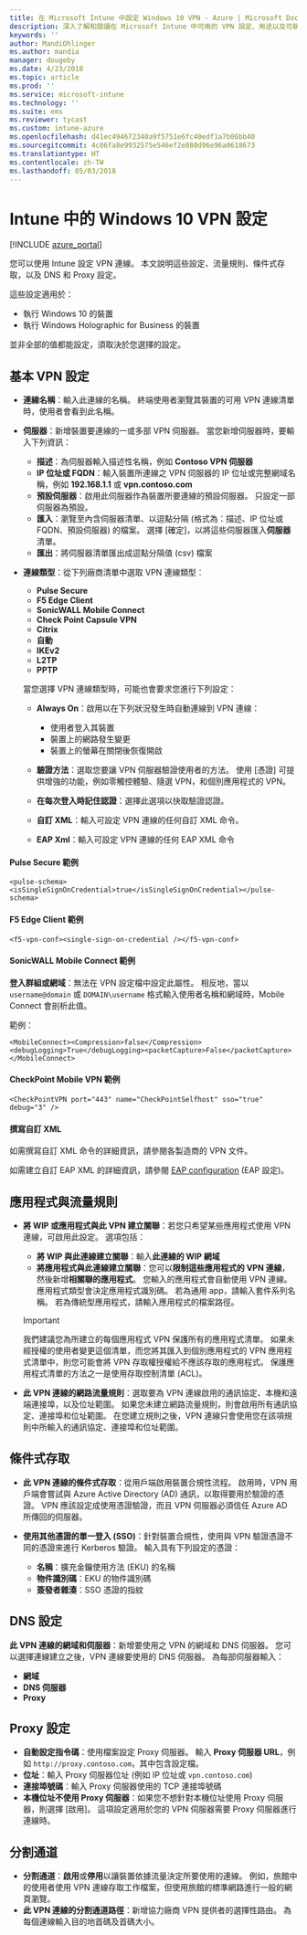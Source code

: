 ```yaml
---
title: 在 Microsoft Intune 中設定 Windows 10 VPN - Azure | Microsoft Docs
description: 深入了解和閱讀在 Microsoft Intune 中可用的 VPN 設定、用途以及可執行的動作，包括流量規則、條件式存取，以及適用於 Windows 10 裝置與 Windows Holographic for Business 裝置的 DNS 和 Proxy 設定。
keywords: ''
author: MandiOhlinger
ms.author: mandia
manager: dougeby
ms.date: 4/23/2018
ms.topic: article
ms.prod: ''
ms.service: microsoft-intune
ms.technology: ''
ms.suite: ems
ms.reviewer: tycast
ms.custom: intune-azure
ms.openlocfilehash: d41ec494672340a9f5751e6fc40edf1a7b06bb40
ms.sourcegitcommit: 4c06fa8e9932575e546ef2e880d96e96a0618673
ms.translationtype: HT
ms.contentlocale: zh-TW
ms.lasthandoff: 05/03/2018
---
```

# <a name="windows-10-vpn-settings-in-intune"></a>Intune 中的 Windows 10 VPN 設定

[!INCLUDE [azure_portal](./includes/azure_portal.md)]

您可以使用 Intune 設定 VPN 連線。 本文說明這些設定、流量規則、條件式存取，以及 DNS 和 Proxy 設定。

這些設定適用於：

- 執行 Windows 10 的裝置
- 執行 Windows Holographic for Business 的裝置

並非全部的值都能設定，須取決於您選擇的設定。

## <a name="base-vpn-settings"></a>基本 VPN 設定

- **連線名稱**：輸入此連線的名稱。 終端使用者瀏覽其裝置的可用 VPN 連線清單時，使用者會看到此名稱。
- **伺服器**：新增裝置要連線的一或多部 VPN 伺服器。 當您新增伺服器時，要輸入下列資訊：
  - **描述**：為伺服器輸入描述性名稱，例如 **Contoso VPN 伺服器**
  - **IP 位址或 FQDN**：輸入裝置所連線之 VPN 伺服器的 IP 位址或完整網域名稱，例如 **192.168.1.1** 或 **vpn.contoso.com**
  - **預設伺服器**：啟用此伺服器作為裝置所要連線的預設伺服器。 只設定一部伺服器為預設。
  - **匯入**：瀏覽至內含伺服器清單、以逗點分隔 (格式為：描述、IP 位址或 FQDN、預設伺服器) 的檔案。 選擇 [確定]，以將這些伺服器匯入**伺服器**清單。
  - **匯出**：將伺服器清單匯出成逗點分隔值 (csv) 檔案

- **連線類型**：從下列廠商清單中選取 VPN 連線類型︰

  - **Pulse Secure**
  - **F5 Edge Client**
  - **SonicWALL Mobile Connect**
  - **Check Point Capsule VPN**
  - **Citrix**
  - **自動**
  - **IKEv2**
  - **L2TP**
  - **PPTP**

  當您選擇 VPN 連線類型時，可能也會要求您進行下列設定：  
    - **Always On**：啟用以在下列狀況發生時自動連線到 VPN 連線： 
      - 使用者登入其裝置
      - 裝置上的網路發生變更
      - 裝置上的螢幕在關閉後恢復開啟 

    - **驗證方法**：選取您要讓 VPN 伺服器驗證使用者的方法。 使用 [憑證] 可提供增強的功能，例如零觸控體驗、隨選 VPN，和個別應用程式的 VPN。
    - **在每次登入時記住認證**：選擇此選項以快取驗證認證。
    - **自訂 XML**：輸入可設定 VPN 連線的任何自訂 XML 命令。
    - **EAP Xml**：輸入可設定 VPN 連線的任何 EAP XML 命令

#### <a name="pulse-secure-example"></a>Pulse Secure 範例

```
<pulse-schema><isSingleSignOnCredential>true</isSingleSignOnCredential></pulse-schema>
```

#### <a name="f5-edge-client-example"></a>F5 Edge Client 範例

```
<f5-vpn-conf><single-sign-on-credential /></f5-vpn-conf>
```

#### <a name="sonicwall-mobile-connect-example"></a>SonicWALL Mobile Connect 範例
**登入群組或網域**：無法在 VPN 設定檔中設定此屬性。 相反地，當以 `username@domain` 或 `DOMAIN\username` 格式輸入使用者名稱和網域時，Mobile Connect 會剖析此值。

範例：

```
<MobileConnect><Compression>false</Compression><debugLogging>True</debugLogging><packetCapture>False</packetCapture></MobileConnect>
```

#### <a name="checkpoint-mobile-vpn-example"></a>CheckPoint Mobile VPN 範例

```
<CheckPointVPN port="443" name="CheckPointSelfhost" sso="true" debug="3" />
```

#### <a name="writing-custom-xml"></a>撰寫自訂 XML
如需撰寫自訂 XML 命令的詳細資訊，請參閱各製造商的 VPN 文件。

如需建立自訂 EAP XML 的詳細資訊，請參閱 [EAP configuration](https://docs.microsoft.com/windows/client-management/mdm/eap-configuration) (EAP 設定)。

## <a name="apps-and-traffic-rules"></a>應用程式與流量規則

- **將 WIP 或應用程式與此 VPN 建立關聯**：若您只希望某些應用程式使用 VPN 連線，可啟用此設定。 選項包括：

  - **將 WIP 與此連線建立關聯**：輸入**此連線的 WIP 網域**
  - **將應用程式與此連線建立關聯**：您可以**限制這些應用程式的 VPN 連線**，然後新增**相關聯的應用程式**。 您輸入的應用程式會自動使用 VPN 連線。 應用程式類型會決定應用程式識別碼。 若為通用 app，請輸入套件系列名稱。 若為傳統型應用程式，請輸入應用程式的檔案路徑。
  >[!IMPORTANT]
  >我們建議您為所建立的每個應用程式 VPN 保護所有的應用程式清單。 如果未經授權的使用者變更這個清單，而您將其匯入到個別應用程式的 VPN 應用程式清單中，則您可能會將 VPN 存取權授權給不應該存取的應用程式。 保護應用程式清單的方法之一是使用存取控制清單 (ACL)。

- **此 VPN 連線的網路流量規則**：選取要為 VPN 連線啟用的通訊協定、本機和遠端連接埠，以及位址範圍。 如果您未建立網路流量規則，則會啟用所有通訊協定、連接埠和位址範圍。 在您建立規則之後，VPN 連線只會使用您在該項規則中所輸入的通訊協定、連接埠和位址範圍。

## <a name="conditional-access"></a>條件式存取

- **此 VPN 連線的條件式存取**：從用戶端啟用裝置合規性流程。 啟用時，VPN 用戶端會嘗試與 Azure Active Directory (AD) 通訊，以取得要用於驗證的憑證。 VPN 應該設定成使用憑證驗證，而且 VPN 伺服器必須信任 Azure AD 所傳回的伺服器。

- **使用其他憑證的單一登入 (SSO)**：針對裝置合規性，使用與 VPN 驗證憑證不同的憑證來進行 Kerberos 驗證。 輸入具有下列設定的憑證：

  - **名稱**：擴充金鑰使用方法 (EKU) 的名稱
  - **物件識別碼**：EKU 的物件識別碼
  - **簽發者雜湊**：SSO 憑證的指紋

## <a name="dns-settings"></a>DNS 設定

**此 VPN 連線的網域和伺服器**：新增要使用之 VPN 的網域和 DNS 伺服器。 您可以選擇連線建立之後，VPN 連線要使用的 DNS 伺服器。 為每部伺服器輸入：
- **網域**
- **DNS 伺服器**
- **Proxy**

## <a name="proxy-settings"></a>Proxy 設定

- **自動設定指令碼**：使用檔案設定 Proxy 伺服器。 輸入 **Proxy 伺服器 URL**，例如 `http://proxy.contoso.com`，其中包含設定檔。
- **位址**：輸入 Proxy 伺服器位址 (例如 IP 位址或 `vpn.contoso.com`)
- **連接埠號碼**：輸入 Proxy 伺服器使用的 TCP 連接埠號碼
- **本機位址不使用 Proxy 伺服器**：如果您不想針對本機位址使用 Proxy 伺服器，則選擇 [啟用]。 這項設定適用於您的 VPN 伺服器需要 Proxy 伺服器進行連線時。

## <a name="split-tunneling"></a>分割通道

- **分割通道**：**啟用**或**停用**以讓裝置依據流量決定所要使用的連線。 例如，旅館中的使用者使用 VPN 連線存取工作檔案，但使用旅館的標準網路進行一般的網頁瀏覽。
- **此 VPN 連線的分割通道路徑**：新增協力廠商 VPN 提供者的選擇性路由。 為每個連線輸入目的地首碼及首碼大小。
